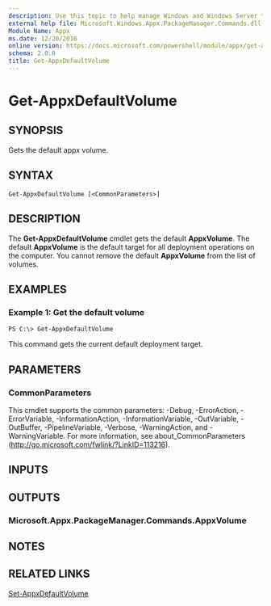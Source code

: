 ```yaml
---
description: Use this topic to help manage Windows and Windows Server technologies with Windows PowerShell.
external help file: Microsoft.Windows.Appx.PackageManager.Commands.dll-Help.xml
Module Name: Appx
ms.date: 12/20/2016
online version: https://docs.microsoft.com/powershell/module/appx/get-appxdefaultvolume?view=windowsserver2022-ps&wt.mc_id=ps-gethelp
schema: 2.0.0
title: Get-AppxDefaultVolume
---
```


# Get-AppxDefaultVolume

## SYNOPSIS
Gets the default appx volume.

## SYNTAX

```
Get-AppxDefaultVolume [<CommonParameters>]
```

## DESCRIPTION
The **Get-AppxDefaultVolume** cmdlet gets the default **AppxVolume**.
The default **AppxVolume** is the default target for all deployment operations on the computer.
You cannot remove the default **AppxVolume** from the list of volumes.

## EXAMPLES

### Example 1: Get the default volume
```
PS C:\> Get-AppxDefaultVolume
```

This command gets the current default deployment target.

## PARAMETERS

### CommonParameters
This cmdlet supports the common parameters: -Debug, -ErrorAction, -ErrorVariable, -InformationAction, -InformationVariable, -OutVariable, -OutBuffer, -PipelineVariable, -Verbose, -WarningAction, and -WarningVariable. For more information, see about_CommonParameters (http://go.microsoft.com/fwlink/?LinkID=113216).

## INPUTS

## OUTPUTS

### Microsoft.Appx.PackageManager.Commands.AppxVolume

## NOTES

## RELATED LINKS

[Set-AppxDefaultVolume](./Set-AppxDefaultVolume.md)

